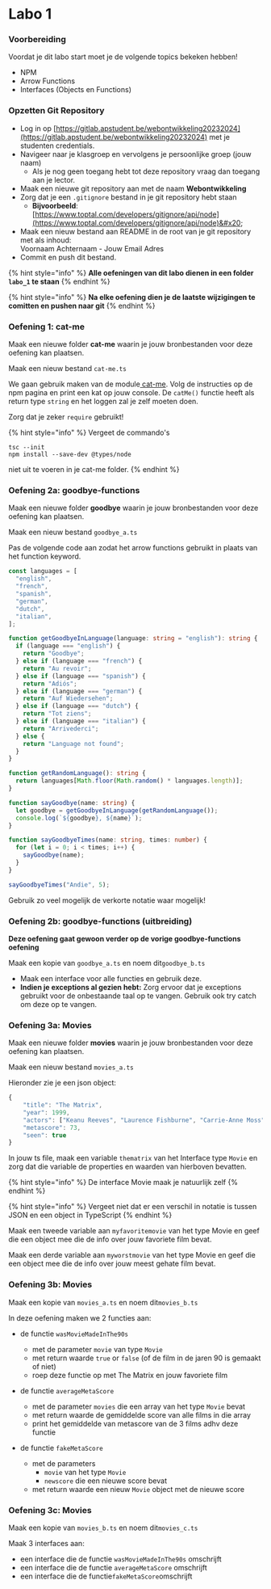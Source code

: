 # Labo 1

### Voorbereiding

Voordat je dit labo start moet je de volgende topics bekeken hebben!

* NPM
* Arrow Functions
* Interfaces (Objects en Functions)

### Opzetten Git Repository

* Log in op [https://gitlab.apstudent.be/webontwikkeling20232024](https://gitlab.apstudent.be/webontwikkeling20232024) met je studenten credentials.
* Navigeer naar je klasgroep en vervolgens je persoonlijke groep (jouw naam)
  * Als je nog geen toegang hebt tot deze repository vraag dan toegang aan je lector.
* Maak een nieuwe git repository aan met de naam **Webontwikkeling**
* Zorg dat je een `.gitignore` bestand in je git repository hebt staan
  * **Bijvoorbeeld**: [https://www.toptal.com/developers/gitignore/api/node](https://www.toptal.com/developers/gitignore/api/node)&#x20;
* Maak een nieuw bestand aan README in de root van je git repository met als inhoud:\
  Voornaam Achternaam - Jouw Email Adres
* Commit en push dit bestand.

{% hint style="info" %}
**Alle oefeningen van dit labo dienen in een folder `labo_1` te staan**
{% endhint %}

{% hint style="info" %}
**Na elke oefening dien je de laatste wijzigingen te comitten en pushen naar git**
{% endhint %}

### **Oefening 1: cat-me**

Maak een nieuwe folder **cat-me** waarin je jouw bronbestanden voor deze oefening kan plaatsen.

Maak een nieuw bestand `cat-me.ts`&#x20;

We gaan gebruik maken van de module[ cat-me](https://www.npmjs.com/package/cat-me). Volg de instructies op de npm pagina en print een kat op jouw console. De `catMe()` functie heeft als return type `string` en het loggen zal je zelf moeten doen.

Zorg dat je zeker `require` gebruikt!

{% hint style="info" %}
Vergeet de commando's&#x20;

```
tsc --init
npm install --save-dev @types/node
```

niet uit te voeren in je cat-me folder.
{% endhint %}

### Oefening 2a: goodbye-functions

Maak een nieuwe folder **goodbye** waarin je jouw bronbestanden voor deze oefening kan plaatsen.

Maak een nieuw bestand `goodbye_a.ts`

Pas de volgende code aan zodat het arrow functions gebruikt in plaats van het function keyword.

```typescript
const languages = [
  "english",
  "french",
  "spanish",
  "german",
  "dutch",
  "italian",
];

function getGoodbyeInLanguage(language: string = "english"): string {
  if (language === "english") {
    return "Goodbye";
  } else if (language === "french") {
    return "Au revoir";
  } else if (language === "spanish") {
    return "Adiós";
  } else if (language === "german") {
    return "Auf Wiedersehen";
  } else if (language === "dutch") {
    return "Tot ziens";
  } else if (language === "italian") {
    return "Arrivederci";
  } else {
    return "Language not found";
  }
}

function getRandomLanguage(): string {
  return languages[Math.floor(Math.random() * languages.length)];
}

function sayGoodbye(name: string) {
  let goodbye = getGoodbyeInLanguage(getRandomLanguage());
  console.log(`${goodbye}, ${name}`);
}

function sayGoodbyeTimes(name: string, times: number) {
  for (let i = 0; i < times; i++) {
    sayGoodbye(name);
  }
}

sayGoodbyeTimes("Andie", 5);
```

Gebruik zo veel mogelijk de verkorte notatie waar mogelijk!

### **Oefening 2b: goodbye-functions (uitbreiding)**

**Deze oefening gaat gewoon verder op de vorige goodbye-functions oefening**

Maak een kopie van `goodbye_a.ts` en noem dit`goodbye_b.ts`

* Maak een interface voor alle functies en gebruik deze.
* **Indien je exceptions al gezien hebt:** Zorg ervoor dat je exceptions gebruikt voor de onbestaande taal op te vangen. Gebruik ook try catch om deze op te vangen.

### Oefening 3a: Movies

Maak een nieuwe folder **movies** waarin je jouw bronbestanden voor deze oefening kan plaatsen.

Maak een nieuw bestand `movies_a.ts`

Hieronder zie je een json object:

```javascript
{
    "title": "The Matrix",
    "year": 1999,
    "actors": ["Keanu Reeves", "Laurence Fishburne", "Carrie-Anne Moss"],
    "metascore": 73,
    "seen": true
}
```

In jouw ts file, maak een variable `thematrix` van het Interface type `Movie` en zorg dat die variable de properties en waarden van hierboven bevatten.

{% hint style="info" %}
De interface Movie maak je natuurlijk zelf
{% endhint %}

{% hint style="info" %}
Vergeet niet dat er een verschil in notatie is tussen JSON en een object in TypeScript
{% endhint %}

Maak een tweede variable aan `myfavoritemovie` van het type Movie en geef die een object mee die de info over jouw favoriete film bevat.

Maak een derde variable aan `myworstmovie` van het type Movie en geef die een object mee die de info over jouw meest gehate film bevat.

### Oefening 3b: Movies

Maak een kopie van `movies_a.ts` en noem dit`movies_b.ts`

In deze oefening maken we 2 functies aan:

*   de functie `wasMovieMadeInThe90s`&#x20;

    * met de parameter `movie` van type `Movie`
    * met return waarde `true` or `false` (of de film in de jaren 90 is gemaakt of niet)
    * roep deze functie op met The Matrix en jouw favoriete film


*   de functie `averageMetaScore`&#x20;

    * met de parameter `movies` die een array van het type `Movie` bevat
    * met return waarde de gemiddelde score van alle films in die array&#x20;
    * print het gemiddelde van metascore van de 3 films adhv deze functie


* de functie `fakeMetaScore`
  * met de parameters
    * &#x20;`movie` van het type `Movie`&#x20;
    * `newscore` die een nieuwe score bevat
  * met return waarde een nieuw `Movie` object met de nieuwe score

### Oefening 3c: Movies

Maak een kopie van `movies_b.ts` en noem dit`movies_c.ts`

Maak 3 interfaces aan:

* een interface die de functie `wasMovieMadeInThe90s` omschrijft
* een interface die de functie `averageMetaScore` omschrijft
* een interface die de functie`fakeMetaScore`omschrijft

